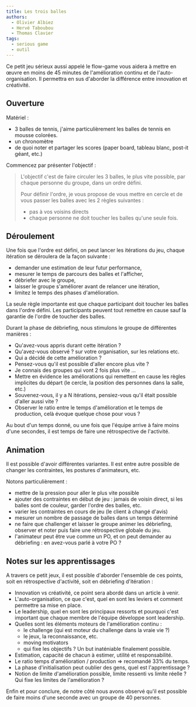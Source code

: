 ```yaml
---
title: Les trois balles
authors:
  - Olivier Albiez
  - Hervé Taboubou
  - Thomas Clavier
tags:
  - serious game
  - outil
---
```


Ce petit jeu sérieux aussi appelé le flow-game vous aidera à mettre en œuvre en moins de 45 minutes de l'amélioration continu et de l'auto-organisation. Il permettra en sus d'aborder la différence entre innovation et créativité.

## Ouverture

Matériel : 

- 3 balles de tennis, j'aime particulièrement les balles de tennis en mousse colorées.
- un chronomètre
- de quoi noter et partager les scores (paper board, tableau blanc, post-it géant, etc.)

Commencez par présenter l'objectif :

> L'objectif c'est de faire circuler les 3 balles, le plus vite possible, par chaque personne du groupe, dans un ordre défini.
>
> Pour définir l'ordre, je vous propose de vous mettre en cercle et de vous passer les balles avec les 2 règles suivantes : 
>
> - pas à vos voisins directs
> - chaque personne ne doit toucher les balles qu'une seule fois.

## Déroulement

Une fois que l'ordre est défini, on peut lancer les itérations du jeu, chaque itération se déroulera de la façon suivante : 

- demander une estimation de leur futur performance,
- mesurer le temps de parcours des balles et l'afficher,
- débriefer avec le groupe,
- laisser le groupe s'améliorer avant de relancer une itération,
- limitez le temps des phases d'amélioration.

La seule règle importante est que chaque participant doit toucher les balles dans l'ordre défini. Les participants peuvent tout remettre en cause sauf la garantie de l'ordre de toucher des balles.

Durant la phase de débriefing, nous stimulons le groupe de différentes manières : 

- Qu'avez-vous appris durant cette itération ?
- Qu'avez-vous observé ? sur votre organisation, sur les relations etc.
- Qui a décidé de cette amélioration ?
- Pensez-vous qu'il est possible d'aller encore plus vite ?
- Je connais des groupes qui vont 2 fois plus vite ...
- Mettre en évidence les améliorations qui remettent en cause les règles implicites du départ (le cercle, la position des personnes dans la salle, etc.)
- Souvenez-vous, il y a N itérations, pensiez-vous qu'il était possible d'aller aussi vite ?
- Observer le ratio entre le temps d'amélioration et le temps de production, celà évoque quelque chose pour vous ?

Au bout d'un temps donné, ou une fois que l'équipe arrive à faire moins d'une secondes, il est temps de faire une rétrospective de l'activité.

## Animation

Il est possible d'avoir différentes variantes. Il est entre autre possible de changer les contraintes, les postures d'animateurs, etc.

Notons particulièrement : 
- mettre de la pression pour aller le plus vite possible
- ajouter des contraintes en début de jeu : jamais de voisin direct, si les balles sont de couleur, garder l'ordre des balles, etc.
- varier les contraintes en cours de jeu (le client à changé d'avis)
- mesurer un nombre de passage de balles dans un temps déterminé
- ne faire que challenger et laisser le groupe animer les débriefing, observer et noter puis faire une rétrospective globale du jeu.
- l'animateur peut être vue comme un PO, et on peut demander au débriefing : en avez-vous parlé à votre PO ?

## Notes sur les apprentissages

A travers ce petit jeux, il est possible d'aborder l'ensemble de ces points, soit en rétrospective d'activité, soit en débriefing d'itération : 

- Innovation vs créativité, ce point sera abordé dans un article à venir.
- L'auto-organisation, ce que c'est, quel en sont les leviers et comment permettre sa mise en place.
- Le leadership, quel en sont les principaux ressorts et pourquoi c'est important que chaque membre de l'équipe développe sont leadership.
- Quelles sont les éléments moteurs de l'amélioration continu :
  - le challenge (qui est moteur du challenge dans la vraie vie ?)
  - le jeux, la reconnaissance, etc.
  - moving motivators
  - qui fixe les objectifs ? Un but inaténiable finalement possible.
- Estimation, capacité de chacun à estimer, utilité et responsabilité.
- Le ratio temps d'amélioration / production => recomandé 33% du temps.
- La phase d'initialisation peut oublier des gens, quel est l'apprentissage ?
- Notion de limite d'amélioration possible, limite ressenti vs limite réelle ? Qui fixe les limites de l'amélioration ? 


Enfin et pour conclure, de notre côté nous avons observé qu'il est possible de faire moins d'une seconde avec un groupe de 40 personnes.


